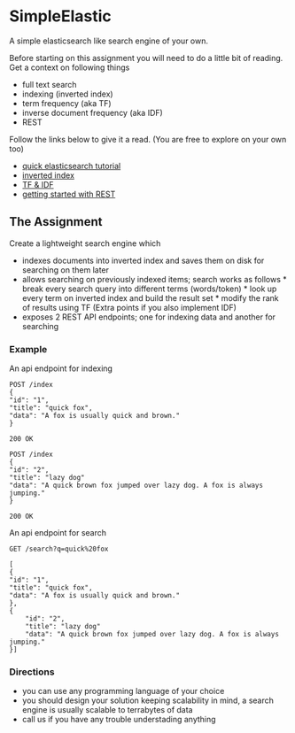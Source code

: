 
# SimpleElastic
A simple elasticsearch like search engine of your own.

Before starting on this assignment you will need to do a little bit of reading.
Get a context on following things
-  full text search
-  indexing (inverted index)
-  term frequency (aka TF) 
-  inverse document frequency (aka IDF)
- REST

Follow the links below to give it a read. (You are free to explore on your own too)
- [quick elasticsearch tutorial](http://joelabrahamsson.com/elasticsearch-101/)
- [inverted index](https://www.elastic.co/guide/en/elasticsearch/guide/current/inverted-index.html)
- [TF & IDF](https://en.wikipedia.org/wiki/Tf%E2%80%93idf)
- [getting started with REST](http://www.andrewhavens.com/posts/20/beginners-guide-to-creating-a-rest-api/)


## The Assignment


Create a lightweight search engine which

- indexes documents into inverted index and saves them on disk for searching on them later
- allows searching on previously indexed items; search works as follows
        * break every search query into different terms (words/token)
        * look up every term on inverted index and build the result set
        * modify the rank of results using TF (Extra points if you also implement IDF)
- exposes 2 REST API endpoints; one for indexing data and another for searching

### Example

An api endpoint for indexing

```
POST /index
{
"id": "1",
"title": "quick fox",
"data": "A fox is usually quick and brown."
}

200 OK

POST /index
{
"id": "2",
"title": "lazy dog"
"data": "A quick brown fox jumped over lazy dog. A fox is always jumping."
}

200 OK
```

An api endpoint for search
```
GET /search?q=quick%20fox

[
{
"id": "1",
"title": "quick fox",
"data": "A fox is usually quick and brown."
},
{
    "id": "2",
    "title": "lazy dog"
    "data": "A quick brown fox jumped over lazy dog. A fox is always jumping."
}]
```

### Directions

- you can use any programming language of your choice
- you should design your solution keeping scalability in mind, a search engine is usually scalable to terrabytes of data
- call us if you have any trouble understading anything

